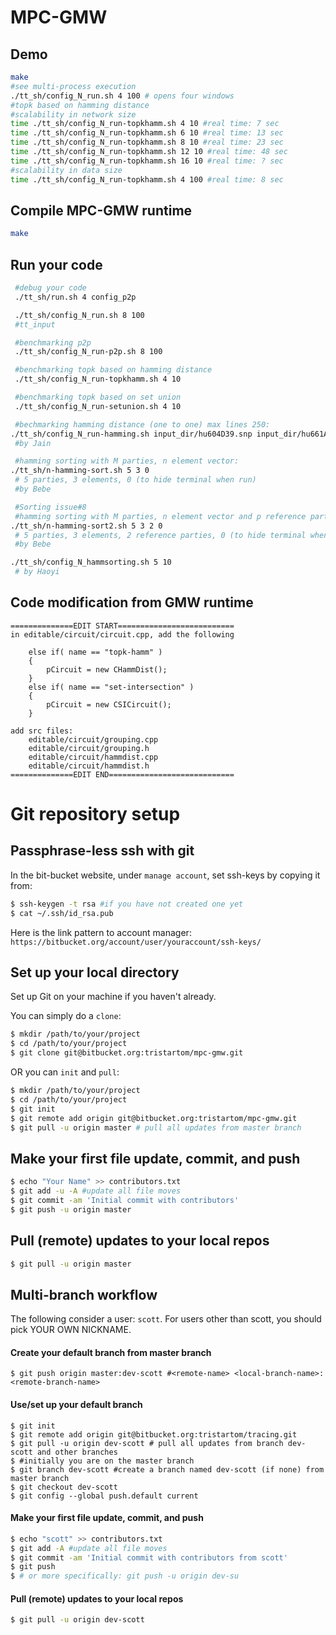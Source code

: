 MPC-GMW
===


Demo
---

```bash
make
#see multi-process execution
./tt_sh/config_N_run.sh 4 100 # opens four windows
#topk based on hamming distance
#scalability in network size
time ./tt_sh/config_N_run-topkhamm.sh 4 10 #real time: 7 sec
time ./tt_sh/config_N_run-topkhamm.sh 6 10 #real time: 13 sec
time ./tt_sh/config_N_run-topkhamm.sh 8 10 #real time: 23 sec
time ./tt_sh/config_N_run-topkhamm.sh 12 10 #real time: 48 sec
time ./tt_sh/config_N_run-topkhamm.sh 16 10 #real time: ? sec
#scalability in data size
time ./tt_sh/config_N_run-topkhamm.sh 4 100 #real time: 8 sec
```



Compile MPC-GMW runtime
---

```bash
make
```

Run your code
---

```bash
 #debug your code
 ./tt_sh/run.sh 4 config_p2p
```

```bash
 ./tt_sh/config_N_run.sh 8 100
 #tt_input
```

```bash
 #benchmarking p2p
 ./tt_sh/config_N_run-p2p.sh 8 100
```

```bash
 #benchmarking topk based on hamming distance
 ./tt_sh/config_N_run-topkhamm.sh 4 10
```

```bash
 #benchmarking topk based on set union
 ./tt_sh/config_N_run-setunion.sh 4 10
```

```bash
 #bechmarking hamming distance (one to one) max lines 250:
./tt_sh/config_N_run-hamming.sh input_dir/hu604D39.snp input_dir/hu661AD0.snp 250
 #by Jain
```

```bash
 #hamming sorting with M parties, n element vector:
./tt_sh/n-hamming-sort.sh 5 3 0
 # 5 parties, 3 elements, 0 (to hide terminal when run)
 #by Bebe
```

```bash
 #Sorting issue#8
 #hamming sorting with M parties, n element vector and p reference parties.:
./tt_sh/n-hamming-sort2.sh 5 3 2 0
 # 5 parties, 3 elements, 2 reference parties, 0 (to hide terminal when run)
 #by Bebe
```

```bash
./tt_sh/config_N_hammsorting.sh 5 10
 # by Haoyi
```



Code modification from GMW runtime
---

```
==============EDIT START==========================
in editable/circuit/circuit.cpp, add the following

	else if( name == "topk-hamm" )
	{
		pCircuit = new CHammDist();
	}
	else if( name == "set-intersection" )
	{
		pCircuit = new CSICircuit();
	}

add src files:
    editable/circuit/grouping.cpp
    editable/circuit/grouping.h
    editable/circuit/hammdist.cpp
    editable/circuit/hammdist.h
==============EDIT END============================
```


Git repository setup
===

Passphrase-less ssh with git
---

In the bit-bucket website, under ``manage account``, set ssh-keys by copying it from:

```bash
$ ssh-keygen -t rsa #if you have not created one yet
$ cat ~/.ssh/id_rsa.pub
```

Here is the link pattern to account manager: ``https://bitbucket.org/account/user/youraccount/ssh-keys/``

Set up your local directory
---

Set up Git on your machine if you haven't already.

You can simply do a ``clone``:

```bash
$ mkdir /path/to/your/project
$ cd /path/to/your/project
$ git clone git@bitbucket.org:tristartom/mpc-gmw.git
```

OR you can ``init`` and ``pull``:

```bash
$ mkdir /path/to/your/project
$ cd /path/to/your/project
$ git init
$ git remote add origin git@bitbucket.org:tristartom/mpc-gmw.git
$ git pull -u origin master # pull all updates from master branch
```

Make your first file update, commit, and push
---

```bash
$ echo "Your Name" >> contributors.txt
$ git add -u -A #update all file moves
$ git commit -am 'Initial commit with contributors'
$ git push -u origin master
```

Pull (remote) updates to your local repos
---
```bash
$ git pull -u origin master
```

Multi-branch workflow
---
The following consider a user: ``scott``. For users other than scott, you should pick YOUR OWN NICKNAME.

#### Create your default branch from master branch

```
$ git push origin master:dev-scott #<remote-name> <local-branch-name>:<remote-branch-name>
```

#### Use/set up your default branch

```
$ git init
$ git remote add origin git@bitbucket.org:tristartom/tracing.git
$ git pull -u origin dev-scott # pull all updates from branch dev-scott and other branches
$ #initially you are on the master branch
$ git branch dev-scott #create a branch named dev-scott (if none) from master branch
$ git checkout dev-scott
$ git config --global push.default current
```

#### Make your first file update, commit, and push

```bash
$ echo "scott" >> contributors.txt
$ git add -A #update all file moves
$ git commit -am 'Initial commit with contributors from scott'
$ git push
$ # or more specifically: git push -u origin dev-su
```

#### Pull (remote) updates to your local repos

```bash
$ git pull -u origin dev-scott
```

